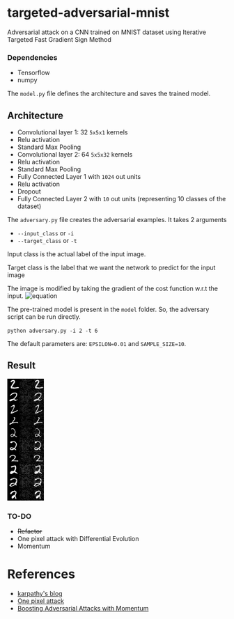 # targeted-adversarial-mnist
Adversarial attack on a CNN trained on MNIST dataset using Iterative Targeted Fast Gradient Sign Method

### Dependencies
- Tensorflow
- numpy

The `model.py` file defines the architecture and saves the trained model.

## Architecture

- Convolutional layer 1: 32 `5x5x1` kernels
- Relu activation
- Standard Max Pooling
- Convolutional layer 2: 64 `5x5x32` kernels
- Relu activation
- Standard Max Pooling
- Fully Connected Layer 1 with `1024` out units
- Relu activation
- Dropout
- Fully Connected Layer 2 with `10` out units (representing 10 classes of the dataset)

The `adversary.py` file creates the adversarial examples.  It takes 2 arguments
- `--input_class` or `-i`
- `--target_class` or `-t`

Input class is the actual label of the input image.

Target class is the label that we want the network to predict for the input image

The image is modified by taking the gradient of the cost function w.r.t the input.
![equation](https://image.ibb.co/cHaamS/ifgsm.png)

The pre-trained model is present in the `model` folder. So, the adversary script can be run directly.

`python adversary.py -i 2 -t 6`

The default parameters are: `EPSILON=0.01` and `SAMPLE_SIZE=10`.

## Result
![result](image.jpg)

### TO-DO
- ~~Refactor~~
- One pixel attack with Differential Evolution
- Momentum

# References
- [karpathy's blog](http://karpathy.github.io/2015/03/30/breaking-convnets/)
- [One pixel attack](https://arxiv.org/abs/1710.08864)
- [Boosting Adversarial Attacks with Momentum](https://arxiv.org/pdf/1710.06081.pdf)
